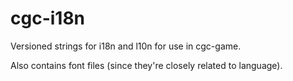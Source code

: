 # cgc-i18n
Versioned strings for i18n and l10n for use in cgc-game.

Also contains font files (since they're closely related to language).
